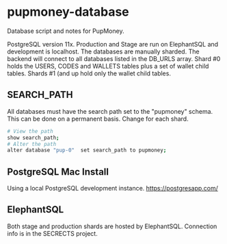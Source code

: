 # pupmoney-database
Database script and notes for PupMoney.

PostgreSQL version 11x. Production and Stage are run on ElephantSQL and development is localhost. The
databases are manually sharded. The backend will connect to all databases listed in the DB_URLS array.
Shard #0 holds the USERS, CODES and WALLETS tables plus a set of wallet child tables. Shards #1 (and up hold only the wallet child tables.


## SEARCH_PATH
All databases must have the search path set to the "pupmoney" schema. This can be done on a permanent basis. Change for each shard.
```bash
# View the path
show search_path;
# Alter the path
alter database "pup-0"  set search_path to pupmoney;
```

## PostgreSQL Mac Install
Using a local PostgreSQL development instance.
https://postgresapp.com/


## ElephantSQL
Both stage and production shards are hosted by ElephantSQL. Connection info is in the SECRECTS project.